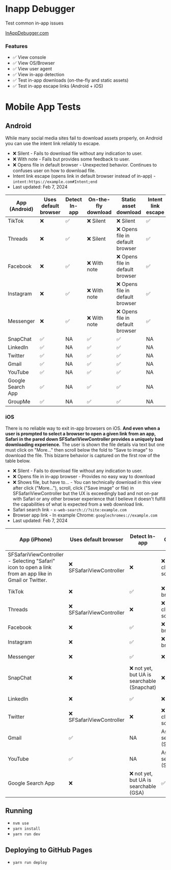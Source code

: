 # Inapp Debugger

Test common in-app issues

[InAppDebugger.com](https://inappdebugger.com)

### Features

- ✅ View console
- ✅ View OS/Browser
- ✅ View user agent
- ✅ View in-app detection
- ✅ Test in-app downloads (on-the-fly and static assets)
- ✅ Test in-app escape links (Android + iOS)

# Mobile App Tests

## Android

While many social media sites fail to download assets properly, on Android you can use the intent link reliably to escape.

- ❌ Silent - Fails to download file without any indication to user.
- ❌ With note - Fails but provides some feedback to user.
- ❌ Opens file in default browser - Unexpected behavior. Continues to confuses user on how to download file.
- Intent link escape (opens link in default browser instead of in-app) - `intent:https://example.com#Intent;end`
- Last updated: Feb 7, 2024

| App (Android)     | Uses default browser | Detect In-app | On-the-fly download | Static asset download            | Intent link escape |
| ----------------- | -------------------- | ------------- | ------------------- | -------------------------------- | ------------------ |
| TikTok            | ❌                   | ✅            | ❌ Silent           | ❌ Silent                        | ✅                 |
| Threads           | ❌                   | ✅            | ❌ Silent           | ❌ Opens file in default browser | ✅                 |
| Facebook          | ❌                   | ✅            | ❌ With note        | ❌ Opens file in default browser | ✅                 |
| Instagram         | ❌                   | ✅            | ❌ With note        | ❌ Opens file in default browser | ✅                 |
| Messenger         | ❌                   | ✅            | ❌ With note        | ❌ Opens file in default browser | ✅                 |
| SnapChat          | ✅                   | NA            | ✅                  | ✅                               | NA                 |
| LinkedIn          | ✅                   | NA            | ✅                  | ✅                               | NA                 |
| Twitter           | ✅                   | NA            | ✅                  | ✅                               | NA                 |
| Gmail             | ✅                   | NA            | ✅                  | ✅                               | NA                 |
| YouTube           | ✅                   | NA            | ✅                  | ✅                               | NA                 |
| Google Search App | ✅                   | NA            | ✅                  | ✅                               | NA                 |
| GroupMe           | ✅                   | NA            | ✅                  | ✅                               | NA                 |

### iOS

There is no reliable way to exit in-app browsers on iOS. **And even when a user is prompted to select a browser to open a given link from an app, Safari in the pared down SFSafariViewController provides a uniquely bad downloading experience.** The user is shown the file details via text but one must click on "More..." then scroll below the fold to "Save to image" to download the file. This bizarre behavior is captured on the first row of the table below.

- ❌ Silent - Fails to download file without any indication to user.
- ❌ Opens file in in-app browser - Provides no easy way to download
- ❌ Shows file, but have to... - You can technically download in this view after click ("More..."), scroll, click ("Save image" or file) in SFSafariViewController but the UX is exceedingly bad and not on-par with Safari or any other browser experience that I believe it doesn't fulfill the capabilities of what is expected from a web download link.
- Safari search link - `x-web-search://?site:example.com`
- Browser app link - In example Chrome: `googlechromes://example.com`
- Last updated: Feb 7, 2024

| App (iPhone)                                   | Uses default browser | Detect In-app                                   | On-the-fly download                                                    | Static asset download                                                  | Safari search link         | Browser app link           |
| ---------------------------------------------- | -------------------- | ----------------------------------------------- | ---------------------------------------------------------------------- | ---------------------------------------------------------------------- | -------------------------- | -------------------------- |
| SFSafariViewController - Selecting "Safari" icon to open a link from an app like in Gmail or Twitter. | ❌ SFSafariViewController                    | ❌                                              | ❌ Shows file, but have to click "More..." then scroll to "Save image" | ❌ Shows file, but have to click "More..." then scroll to "Save image" | ❌                         | ✅                         |
| TikTok                                         | ❌                   | ✅                                              | ❌ Opens file in in-app browser                                        | ❌ Opens file in in-app browser                                        | ✅                         | ❌                         |
| Threads                                        |❌ SFSafariViewController                   | ❌  | ❌ Shows file, but have to click "More..." then scroll to "Save image" | ❌ Shows file, but have to click "More..." then scroll to "Save image" | ❌                         | ✅                         |
| Facebook                                       | ❌                   | ✅                                              | ❌ Opens file in in-app browser                                        | ❌ Opens file in in-app browser                                        | ✅                         | ✅                         |
| Instagram                                      | ❌                   | ✅                                              | ❌ Opens file in in-app browser                                        | ❌ Opens file in in-app browser                                        | ❌                         | ✅                         |
| Messenger                                      | ❌                   | ✅                                              | ❌ Silent                                                              | ❌ Opens file in in-app browser                                        | ✅                         | ✅                         |
| SnapChat                                       | ❌                   | ❌ not yet, but UA is searchable (Snapchat)     | ❌ Silent                                                              | ❌ Opens file in in-app browser                                        | ✅                         | ✅                         |
| LinkedIn                                       | ❌                   | ✅                                              | ❌ Silent                                                              | ❌ Opens file in in-app browser                                        | ✅                         | ✅                         |
| Twitter                                        | ❌ SFSafariViewController                | ❌  | ❌ Shows file, but have to click "More..." then scroll to "Save image" | ❌ Shows file, but have to click "More..." then scroll to "Save image" | ❌                         | ✅                         |
| Gmail                                          | ✅                   | NA                                              | As long as you don't select Safari icon (SFSafariViewController)  | As long as you don't select Safari icon (SFSafariViewController)  | Selected browser dependent | Selected browser dependent |
| YouTube                                        | ✅                   | NA                                              | As long as you don't select Safari icon (SFSafariViewController)  | As long as you don't select Safari icon (SFSafariViewController) | Selected browser dependent | Selected browser dependent |
| Google Search App                              | ❌                   | ❌ not yet, but UA is searchable (GSA)          | ✅                                                                     | ✅                                                                     | ❌                         | ❌                         |

## Running

- `nvm use`
- `yarn install`
- `yarn run dev`

## Deploying to GitHub Pages

- `yarn run deploy`
